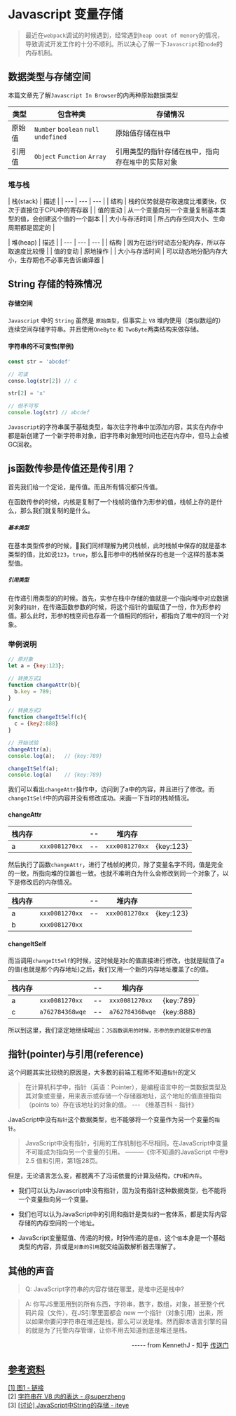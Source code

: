 # Javascript 变量存储

> 最近在`webpack`调试的时候遇到，经常遇到`heap oout of menory`的情况，导致调试开发工作的十分不顺利。所以决心了解一下`Javascript`和`node`的内存机制。

## 数据类型与存储空间
本篇文章先了解`Javascript In Browser`的内两种原始数据类型

| 类型 | 包含种类 | 存储情况 |
| --- | --- | --- |
| 原始值 | `Number` `boolean` `null` `undefined` | 原始值存储在`栈`中    |
| 引用值 | `Object`  `Function` `Array` | 引用类型的指针存储在`栈`中，指向存在`堆`中的实际对象    |

### 堆与栈
| 栈(stack) | 描述 |
| --- | --- | --- |
| 结构 | 栈的优势就是存取速度比堆要快，仅次于直接位于CPU中的寄存器 |
| 值的变动 | 从一个变量向另一个变量复制基本类型的值，会创建这个值的一个副本 |
| 大小与存活时间 | 所占内存空间大小、生命周期都是固定的 |

| 堆(heap) | 描述 |
| --- | --- | --- |
| 结构 | 因为在运行时动态分配内存，所以存取速度比较慢 |
| 值的变动 | 原地操作 |
| 大小与存活时间 | 可以动态地分配内存大小，生存期也不必事先告诉编译器 |

## String 存储的特殊情况

#### 存储空间
`Javascript` 中的 `String` 虽然是 `原始类型`，但事实上 `V8` 堆内使用（类似数组的）连续空间存储字符串。并且使用`OneByte` 和 `TwoByte`两类结构来做存储。     

#### 字符串的不可变性(举例) 
```js
const str = 'abcdef'

// 可读
conso.log(str[2]) // c 

str[2] = 'x'

// 但不可写
console.log(str) // abcdef
```

`Javascript`的字符串属于基础类型，每次往字符串中加添加内容，其实在内存中都是新创建了一个新字符串对象，旧字符串对象短时间也还在内存中，但马上会被GC回收。    

## js函数传参是传值还是传引用？
首先我们给一个定论，是传值。而且所有情况都只传值。 

在函数传参的时候，内核是复制了一个栈帧的值作为形参的值，栈帧上存的是什么，那么我们就复制的是什么。    

##### `基本类型`     
在基本类型传参的时候，我们同样理解为拷贝栈帧，此时栈帧中保存的就是基本类型的值，比如说`123`，`true`，那么形参中的栈帧保存的也是一个这样的基本类型值。    

##### `引用类型`     
在传递引用类型的的时候。首先，实参在栈中存储的值就是一个指向堆中对应数据对象的`指针`，在传递函数参数的时候，将这个指针的值赋值了一份，作为形参的值。那么此时，形参的栈空间也存着一个值相同的指针，都指向了堆中的同一个对象。 

### 举例说明
```js
// 原对象
let a = {key:123};

// 转换方式1
function changeAttr(b){
  b.key = 789;
}

// 转换方式2
function changeItSelf(c){
  c = {key2:888}
}

// 开始试验
changeAttr(a);     
console.log(a);   // {key:789}

changeItSelf(a);  
console.log(a)    // {key:789}
```
我们可以看出`changeAttr`操作中，访问到了a中的内容，并且进行了修改。而`changeItSelf`中的内容并没有修改成功。来画一下当时的栈帧情况。  

#### changeAttr      

|栈内存| | -- |堆内存||
|---| --- | --- |---|--|
| a|`xxx0081270xx`| -- | `xxx0081270xx` |{key:123}|  

然后执行了函数`changeAttr`，进行了栈帧的拷贝，除了变量名字不同，值是完全的一致，所指向堆的位置也一致。也就不难明白为什么会修改到同一个对象了，以下是修改后的内存情况。  

|栈内存|| -- |堆内存||
|---| --- |--- |--- |--- |
| a|`xxx0081270xx`|  -- | `xxx0081270xx` |{key:123}|  
| b|`xxx0081270xx`|     

#### changeItSelf
而当调用`changeItSelf`的时候，这时候是对c的值直接进行修改，也就是赋值了a的值(也就是那个内存地址)之后，我们又用一个新的内存地址覆盖了c的值。         

|栈内存| |--|堆内存||
|---| --- |--- |--- |--- |
| a|`xxx0081270xx`| --  | `xxx0081270xx` |{key:789}|  
| c|`a762784368wqe`| -- | `a762784368wqe` |{key:888}|              

所以到这里，我们坚定地继续喊出：`JS函数调用的时候，形参的到的就是实参的值`  

## 指针(pointer)与引用(reference)
这个问题其实比较绕的原因是，大多数的前端工程师不知道`指针`的定义
> 在计算机科学中，指针（英语：Pointer），是编程语言中的一类数据类型及其对象或变量，用来表示或存储一个存储器地址，这个地址的值直接指向（points to）存在该地址的对象的值。 
--- 《维基百科 - 指针》

JavaScript中没有`指针`这个数据类型，也不能够将一个变量作为另一个变量的`指针`。

> JavaScript中没有指针，引用的工作机制也不尽相同。在JavaScript中变量不可能成为指向另一个变量的引用。
———《你不知道的JavaScript 中卷》2.5 值和引用，第1版28页。

但是，无论语言怎么变，都脱离不了冯诺依曼的计算及结构，`CPU`和`内存`。

* 我们可以认为Javascript中没有指针，因为没有指针这种数据类型，也不能将一个变量指向另一个变量。        

* 我们也可以认为JavaScript中的引用和指针是类似的一套体系，都是实际内容存储的内存空间的一个地址。

* JavaScript变量赋值、传递的时候，时钟传递的是`值`，这个`值`本身是一个基础类型的内容，异或是`对象的引用`就交给函数解析器去理解了。



## 其他的声音

> Q: JavaScript字符串的内容存储在哪里，是堆中还是栈中?

> A: 你写JS里面用到的所有东西，字符串，数字，数组，对象，甚至整个代码片段（文件），在JS引擎里面都会 new 一个指针（对象引用）出来，所以如果你要问字符串在堆还是栈，那么可以说是堆。然而脚本语言引擎的目的就是为了托管内存管理，让你不用去知道到底是堆还是栈。

<div align="right">----- from KennethJ - 知乎 <a href="https://www.zhihu.com/question/41534018/answer/92029393">传送门</div>


## 参考资料
[1] [图1 - 链接](https://blog.csdn.net/pingfan592/article/details/55189622)     
[2] [字符串在 V8 内的表达 - @superzheng](https://juejin.im/entry/59a67f3a5188252428611e62)    
[3] [[讨论] JavaScript中String的存储 - iteye](https://hllvm-group.iteye.com/group/topic/38923)


<!-- ## 类型判断
想要确定一个值是哪种`基本类型`，可以使用`typeof`运算符
```js
typeof(123) // "number"
typeof("aaa") // "string"
typeof({})  // "object"
typeof([])  // "object"
typeof(function(){}) //"function"
```
想确定一个值是那种引用类型可以使用`instanceof`操作符
```js
function Q(){}
let qqq = new Q();
// 判断 qqq 是实例对象
qqq instanceof Q; // true
qqq instanceof Object // true
qqq instanceof Function // false
qqq instanceof Array // false
```
### 实例与比较
```js
var a1 = 0;   // 变量对象
var a2 = 'this is string'; // 变量对象
var a3 = null; // 变量对象

var b = { m: 20 }; // 变量b存在于变量对象中，{m: 20} 作为对象存在于堆内存中
var c = [1, 2, 3]; // 变量c存在于变量对象中，[1, 2, 3] 作为对象存在于堆内存中
```
![](/blog_assets/stack_heap.png)
<div style="text-align:center;">变量对象与堆内存(图①)</div> -->
